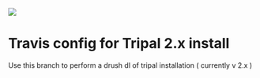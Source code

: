 [<img src ="https://travis-ci.org/isumoc/drupal_tripal_travis_setup.svg?branch=tripal-drush-dl-install">](https://travis-ci.org/isumoc/drupal_tripal_travis_setup)

# Travis config for Tripal 2.x install

Use this branch to perform a drush dl of tripal installation ( currently v 2.x )
